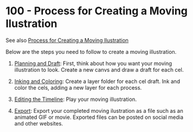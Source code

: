 # 100 - Process for Creating a Moving Ilustration

See also [Process for Creating a Moving Ilustration](https://tips.clip-studio.com/en-us/articles/525)

Below are the steps you need to follow to create a moving illustration.

1. [Planning and Draft](../200/README.md): First, think about how you want your moving illustration to look. Create a new canvs and draw a draft for each cel.

2. [Inking and Coloring](../300/README.md): Create a layer folder for each cel draft. Ink and color the cels, adding a new layer for each process.

3. [Editing the Timeline](../500/README.md): Play your moving illustration.

4. [Export](../700/README.md): Export your completed moving ilustration as a file such as an animated GIF or movie. Exported files can be posted on social media and other websites.
